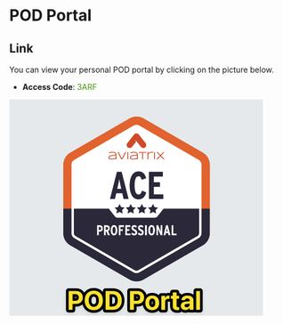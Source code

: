 # POD Portal

## Link
You can view your personal POD portal by clicking on the picture below.

- **Access Code**: <span style='color:#479608'>3ARF</span>

<a href="https://portal.ace.aviatrixlab.com/ " target="_blank">

![My image](images/pod.png)

</a>